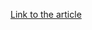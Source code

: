 [Link to the article](https://thehackernews.com/2025/02/silent-lynx-using-powershell-golang-and.html)
